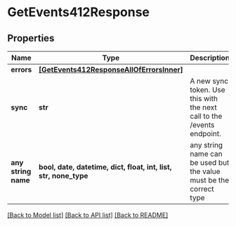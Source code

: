# GetEvents412Response


## Properties
Name | Type | Description | Notes
------------ | ------------- | ------------- | -------------
**errors** | [**[GetEvents412ResponseAllOfErrorsInner]**](GetEvents412ResponseAllOfErrorsInner.md) |  | [optional] 
**sync** | **str** | A new sync token. Use this with the next call to the /events endpoint. | [optional] 
**any string name** | **bool, date, datetime, dict, float, int, list, str, none_type** | any string name can be used but the value must be the correct type | [optional]

[[Back to Model list]](../README.md#documentation-for-models) [[Back to API list]](../README.md#documentation-for-api-endpoints) [[Back to README]](../README.md)


